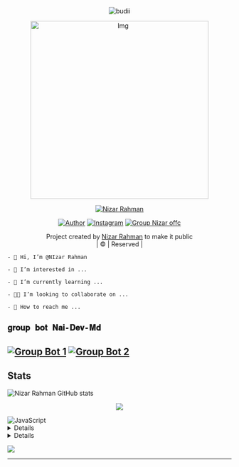 <p align="center">

  <img src="http://readme-typing-svg.herokuapp.com?color=%230B80F7&center=true&vCenter=true&multiline=false&lines=WELCOME;My+name+is+Nizar Rahman;IKUTIN-SOSIALMEDIA+SAYA!!;JANGAN+LUPA+JOIN+GROUP%2C++Bwang+%3A);jangan+lupa+kasih+start+!" alt="budii">

</p>
<div align="center">
  <p align="center">
<img src="https://telegra.ph/file/c6f6d447f2c76e3795a10.jpg" alt="Img" width="400" height="400"/>
</p>
 <p align="center">
<a href="#"><img title="Nizar Rahman" src="https://img.shields.io/badge/Nizar%20Rahman-red?colorA=%23ff0000&colorB=%23017e40&style=for-the-badge"></a>
</p>
  <p align="center">
<a href="https://wa.me/6281386945391"><img title="Author" src="https://img.shields.io/badge/Author-Nizar Rahman/JulieMwol?color=blue&style=for-the-badge&logo=whatsapp"></a>
<a href="https://instagram.com/nizarrrahman.f_"><img title="Instagram" src="https://img.shields.io/badge/Instagram-Nizar Rahman/JulieMwol?color=blue&style=for-the-badge&logo=Instagram"></a>
<a href="[https://chat.whatsapp.com/IqZke0cAG6G3iVsnB9myfL]([https://chat.whatsapp.com/LvJgI6TTVn0B2r8cpUBSQL](https://chat.whatsapp.com/BWHiCcMOZG39gYt1HCc2ue))"><img title="Group Nizar offc" src="https://img.shields.io/badge/Group-Nizar Offc/JulieMwol?color=blue&style=for-the-badge&logo=WhatsApp"></a>
</p>
</div>
<p align="center">
Project created by <a href="https://github.com/nizarrahman">Nizar Rahman</a> to make it public
    <br>
       | © |
        Reserved |
    <br> 
</p>


```-  Hi, I’m @NIzar Rahman```

```-  I’m interested in ...```

```-  I’m currently learning ...```

```-  I’m looking to collaborate on ...```

```-  How to reach me ...```

## ```𝐠𝐫𝐨𝐮𝐩 𝐛𝐨𝐭 𝐍𝐚𝐢-𝐃𝐞𝐯-𝐌𝐝```
[![Group Bot 1](https://img.shields.io/badge/Group%20BOT-25D366?style=for-the-badge&logo=whatsapp&logoColor=white)]([https://tinyurl.com/2nchxnpa](https://chat.whatsapp.com/BWHiCcMOZG39gYt1HCc2ue)) 
[![Group Bot 2 ](https://img.shields.io/badge/Group%20BOT-25D366?style=for-the-badge&logo=whatsapp&logoColor=white)]([https://tinyurl.com/2gptyhqs](https://chat.whatsapp.com/LvJgI6TTVn0B2r8cpUBSQL)) 
---------

## Stats

![Nizar Rahman GitHub stats](https://github-readme-stats.vercel.app/api?username=nizarrahman&show_icons=true&theme=radical)

<p align="center"><a href="https://github.com/Kangsad01"><img src="https://github-readme-stats.vercel.app/api/top-langs/?username=nizarrahman&theme=radical&layout=compact"></a></p>

<img alt="JavaScript" src="https://img.shields.io/badge/javascript%20-%23323330.svg?&style=for-the-badge&logo=javascript&logoColor=%23F7DF1E"/>


<details>

    <summary>&#127942 <b>GitHub Awards</b></summary><br/>

![Github Trophy](https://github-profile-trophy.vercel.app/?username=Alpiii22)

</details>

<details>

    <summary>&#127942 <b>GitHub Activity</b></summary><br/>

![Metrics](https://metrics.lecoq.io/Alpiii22?template=classic&repositories.forks=true&languages=1&languages.colors=github&languages.threshold=0%25&config.timezone=Asia%2Fpasuruan)

</details> 

![](https://visitor-badge.glitch.me/badge?page_id=Nizarr)


---
